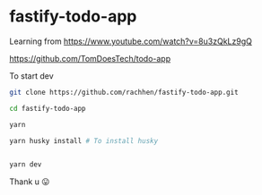 # fastify-todo-app

Learning from https://www.youtube.com/watch?v=8u3zQkLz9gQ

https://github.com/TomDoesTech/todo-app

To start dev

```sh
git clone https://github.com/rachhen/fastify-todo-app.git

cd fastify-todo-app

yarn

yarn husky install # To install husky


yarn dev

```

Thank u 😛
